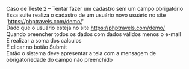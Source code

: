 Caso de Teste 2 – Tentar fazer um cadastro sem um campo obrigatório
    Essa suite realiza o cadastro de um usuário novo usuário no site 'https://phptravels.com/demo/' <br/>
    Dado que o usuário esteja no site https://phptravels.com/demo/ <br/>
    Quando preencher todos os dados com dados válidos menos o e-mail <br/>
    E realizar a soma dos calculos <br/>
    E clicar no botão Submit <br/>
    Então o sistema deve apresentar a tela com a mensagem de obrigatoriedade do campo não preenchido <br/>
